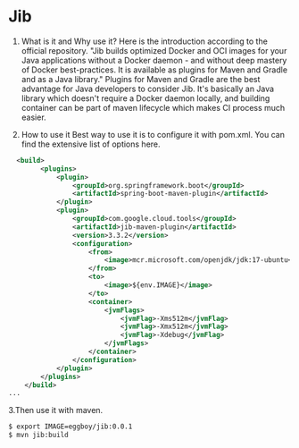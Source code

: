 # Jib

1. What is it and Why use it?
   Here is the introduction according to the official repository.
   "Jib builds optimized Docker and OCI images for your Java applications without a Docker daemon - and without deep
   mastery of Docker best-practices. It is available as plugins for Maven and Gradle and as a Java library."
   Plugins for Maven and Gradle are the best advantage for Java developers to consider Jib. It's basically an Java
   library which doesn't require a Docker daemon locally, and building container can be part of maven lifecycle which
   makes CI process much easier.

2. How to use it
   Best way to use it is to configure it with pom.xml. You can find the extensive list
   of options here. 

```xml
  <build>
        <plugins>
            <plugin>
                <groupId>org.springframework.boot</groupId>
                <artifactId>spring-boot-maven-plugin</artifactId>
            </plugin>
            <plugin>
                <groupId>com.google.cloud.tools</groupId>
                <artifactId>jib-maven-plugin</artifactId>
                <version>3.3.2</version>
                <configuration>
                    <from>
                        <image>mcr.microsoft.com/openjdk/jdk:17-ubuntu</image>
                    </from>
                    <to>
                        <image>${env.IMAGE}</image>
                    </to>
                    <container>
                        <jvmFlags>
                            <jvmFlag>-Xms512m</jvmFlag>
                            <jvmFlag>-Xmx512m</jvmFlag>
                            <jvmFlag>-Xdebug</jvmFlag>
                        </jvmFlags>
                    </container>
                </configuration>
            </plugin>
        </plugins>
    </build>
...
```
3.Then use it with maven.
```bash
$ export IMAGE=eggboy/jib:0.0.1
$ mvn jib:build
```